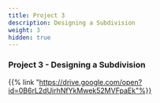 ```yaml
---
title: Project 3
description: Designing a Subdivision
weight: 3
hidden: true
---
```


### Project 3 - Designing a Subdivision

{{% link "https://drive.google.com/open?id=0B6rL2dUirhNfYkMwek52MVFpaEk"%}}
